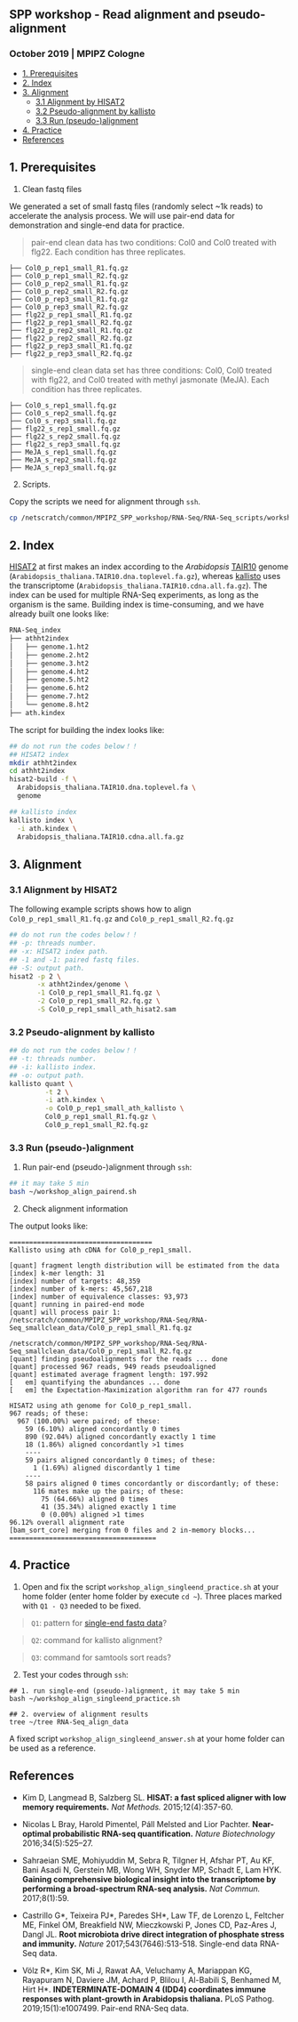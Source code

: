 ## SPP workshop - Read alignment and pseudo-alignment
###  October 2019 | MPIPZ Cologne

<!-- content start -->

- [1. Prerequisites](#1-prerequisites)
- [2. Index](#2-index)
- [3. Alignment](#3-alignment)
    - [3.1 Alignment by HISAT2](#31-alignment-by-hisat2)
    - [3.2 Pseudo-alignment by kallisto](#32-pseudo-alignment-by-kallisto)
    - [3.3 Run (pseudo-)alignment](#33-run-pseudo-alignment)
- [4. Practice](#4-practice)
- [References](#references)
    
<!-- content end -->

## 1. Prerequisites

1. Clean fastq files

We generated a set of small fastq files (randomly select ~1k reads) to accelerate the analysis process. We will use pair-end data for demonstration and single-end data for practice.

> pair-end clean data has two conditions: Col0 and Col0 treated with flg22. Each condition has three replicates.

```
├── Col0_p_rep1_small_R1.fq.gz
├── Col0_p_rep1_small_R2.fq.gz
├── Col0_p_rep2_small_R1.fq.gz
├── Col0_p_rep2_small_R2.fq.gz
├── Col0_p_rep3_small_R1.fq.gz
├── Col0_p_rep3_small_R2.fq.gz
├── flg22_p_rep1_small_R1.fq.gz
├── flg22_p_rep1_small_R2.fq.gz
├── flg22_p_rep2_small_R1.fq.gz
├── flg22_p_rep2_small_R2.fq.gz
├── flg22_p_rep3_small_R1.fq.gz
├── flg22_p_rep3_small_R2.fq.gz
```

> <span id="single-end-data">single-end</span> clean data set has three conditions: Col0, Col0 treated with flg22, and Col0 treated with methyl jasmonate (MeJA). Each condition has three replicates.

```
├── Col0_s_rep1_small.fq.gz
├── Col0_s_rep2_small.fq.gz
├── Col0_s_rep3_small.fq.gz
├── flg22_s_rep1_small.fq.gz
├── flg22_s_rep2_small.fq.gz
├── flg22_s_rep3_small.fq.gz
├── MeJA_s_rep1_small.fq.gz
├── MeJA_s_rep2_small.fq.gz
├── MeJA_s_rep3_small.fq.gz
```

2. Scripts.

Copy the scripts we need for alignment through `ssh`.

```bash
cp /netscratch/common/MPIPZ_SPP_workshop/RNA-Seq/RNA-Seq_scripts/workshop_align* ~
```

## 2. Index

[HISAT2](https://ccb.jhu.edu/software/hisat2/index.shtml) at first makes an index according to the *Arabidopsis* [TAIR10](http://plants.ensembl.org/Arabidopsis_thaliana/Info/Index) genome (`Arabidopsis_thaliana.TAIR10.dna.toplevel.fa.gz`), whereas [kallisto](https://pachterlab.github.io/kallisto/) uses the transcriptome (`Arabidopsis_thaliana.TAIR10.cdna.all.fa.gz`). The index can be used for multiple RNA-Seq experiments, as long as the organism is the same. Building index is time-consuming, and we have already built one looks like:

```bash
RNA-Seq_index
├── athht2index
│   ├── genome.1.ht2
│   ├── genome.2.ht2
│   ├── genome.3.ht2
│   ├── genome.4.ht2
│   ├── genome.5.ht2
│   ├── genome.6.ht2
│   ├── genome.7.ht2
│   └── genome.8.ht2
├── ath.kindex
```

The script for building the index looks like:

```bash
## do not run the codes below！！
## HISAT2 index
mkdir athht2index
cd athht2index
hisat2-build -f \
  Arabidopsis_thaliana.TAIR10.dna.toplevel.fa \
  genome

## kallisto index
kallisto index \
  -i ath.kindex \
  Arabidopsis_thaliana.TAIR10.cdna.all.fa.gz
```

## 3. Alignment

### 3.1 Alignment by HISAT2

The following example scripts shows how to align `Col0_p_rep1_small_R1.fq.gz` and `Col0_p_rep1_small_R2.fq.gz`

```bash
## do not run the codes below！！
## -p: threads number.
## -x: HISAT2 index path.
## -1 and -1: paired fastq files.
## -S: output path.
hisat2 -p 2 \
       -x athht2index/genome \
       -1 Col0_p_rep1_small_R1.fq.gz \
       -2 Col0_p_rep1_small_R2.fq.gz \
       -S Col0_p_rep1_small_ath_hisat2.sam
```

### 3.2 Pseudo-alignment by kallisto

```bash
## do not run the codes below！！
## -t: threads number.
## -i: kallisto index.
## -o: output path.
kallisto quant \
         -t 2 \
         -i ath.kindex \
         -o Col0_p_rep1_small_ath_kallisto \
         Col0_p_rep1_small_R1.fq.gz \
         Col0_p_rep1_small_R2.fq.gz 
```

### 3.3 Run (pseudo-)alignment

1. Run pair-end (pseudo-)alignment through `ssh`:

```bash
## it may take 5 min
bash ~/workshop_align_pairend.sh
```

2. Check alignment information

The output looks like:

```
====================================
Kallisto using ath cDNA for Col0_p_rep1_small.

[quant] fragment length distribution will be estimated from the data
[index] k-mer length: 31
[index] number of targets: 48,359
[index] number of k-mers: 45,567,218
[index] number of equivalence classes: 93,973
[quant] running in paired-end mode
[quant] will process pair 1: /netscratch/common/MPIPZ_SPP_workshop/RNA-Seq/RNA-Seq_smallclean_data/Col0_p_rep1_small_R1.fq.gz
                             /netscratch/common/MPIPZ_SPP_workshop/RNA-Seq/RNA-Seq_smallclean_data/Col0_p_rep1_small_R2.fq.gz
[quant] finding pseudoalignments for the reads ... done
[quant] processed 967 reads, 949 reads pseudoaligned
[quant] estimated average fragment length: 197.992
[   em] quantifying the abundances ... done
[   em] the Expectation-Maximization algorithm ran for 477 rounds

HISAT2 using ath genome for Col0_p_rep1_small.
967 reads; of these:
  967 (100.00%) were paired; of these:
    59 (6.10%) aligned concordantly 0 times
    890 (92.04%) aligned concordantly exactly 1 time
    18 (1.86%) aligned concordantly >1 times
    ----
    59 pairs aligned concordantly 0 times; of these:
      1 (1.69%) aligned discordantly 1 time
    ----
    58 pairs aligned 0 times concordantly or discordantly; of these:
      116 mates make up the pairs; of these:
        75 (64.66%) aligned 0 times
        41 (35.34%) aligned exactly 1 time
        0 (0.00%) aligned >1 times
96.12% overall alignment rate
[bam_sort_core] merging from 0 files and 2 in-memory blocks...
=====================================
```

## 4. Practice

1. Open and fix the script `workshop_align_singleend_practice.sh` at your home folder (enter home folder by execute `cd ~`). Three places marked with `Q1 - Q3` needed to be fixed. 

> `Q1`: pattern for [single-end fastq data](#single-end-data)?

> `Q2`: command for kallisto alignment?

> `Q3`: command for samtools sort reads?

2. Test your codes through `ssh`:

```
## 1. run single-end (pseudo-)alignment, it may take 5 min
bash ~/workshop_align_singleend_practice.sh

## 2. overview of alignment results
tree ~/tree RNA-Seq_align_data
```

A fixed script `workshop_align_singleend_answer.sh` at your home folder can be used as a reference.

## References

* Kim D, Langmead B, Salzberg SL. **HISAT: a fast spliced aligner with low memory requirements.** *Nat Methods.* 2015;12(4):357-60.

* Nicolas L Bray, Harold Pimentel, Páll Melsted and Lior Pachter. **Near-optimal probabilistic RNA-seq quantification.** *Nature Biotechnology* 2016;34(5):525–27.

* Sahraeian SME, Mohiyuddin M, Sebra R, Tilgner H, Afshar PT, Au KF, Bani Asadi N, Gerstein MB, Wong WH, Snyder MP, Schadt E, Lam HYK. **Gaining comprehensive biological insight into the transcriptome by performing a broad-spectrum RNA-seq analysis.** *Nat Commun.* 2017;8(1):59.

* Castrillo G\*, Teixeira PJ\*, Paredes SH\*, Law TF, de Lorenzo L, Feltcher ME, Finkel OM, Breakfield NW, Mieczkowski P, Jones CD, Paz-Ares J, Dangl JL. **Root microbiota drive direct integration of phosphate stress and immunity.** *Nature* 2017;543(7646):513-518. Single-end data RNA-Seq data.

* Völz R\*, Kim SK, Mi J, Rawat AA, Veluchamy A, Mariappan KG, Rayapuram N, Daviere JM, Achard P, Blilou I, Al-Babili S, Benhamed M, Hirt H\*. **INDETERMINATE-DOMAIN 4 (IDD4) coordinates immune responses with plant-growth in Arabidopsis thaliana.** PLoS Pathog. 2019;15(1):e1007499. Pair-end RNA-Seq data.
